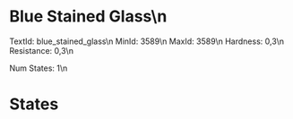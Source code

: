 # Blue Stained Glass\n
TextId: blue_stained_glass\n
MinId: 3589\n
MaxId: 3589\n
Hardness: 0,3\n
Resistance: 0,3\n

Num States: 1\n
# States
```

```